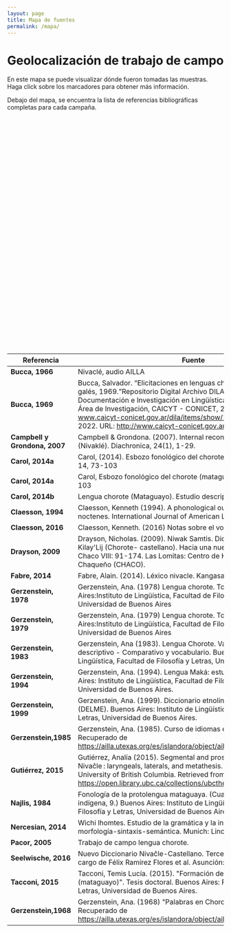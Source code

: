 ```yaml
---
layout: page
title: Mapa de fuentes
permalink: /mapa/
---
```



# Geolocalización de trabajo de campo

En este mapa se puede visualizar dónde fueron tomadas las muestras. Haga click sobre los marcadores para obtener más información.

Debajo del mapa, se encuentra la lista de referencias bibliográficas completas para cada campaña.

<br>


<div id="map" class="map leaflet-container" style="height: 500px; position:relative;"></div>

<script>
// create the map object and set the cooridnates of the initial view:
var map = L.map('map').setView([-24.5811123, -60.4287612], 6);

  L.tileLayer('https://api.mapbox.com/styles/v1/{id}/tiles/{z}/{x}/{y}?access_token={accessToken}', {
      attribution: 'Map data &copy; <a href="http://openstreetmap.org">OpenStreetMap</a>, <a href="http://creativecommons.org/licenses/by-sa/2.0/">CC-BY-SA</a>, Imagery © <a href="http://mapbox.com">Mapbox</a>',
      maxZoom: 18,
      tileSize: 512,
      zoomOffset: -1,
      id: 'mapbox/streets-v11',
      accessToken: 'pk.eyJ1IjoiaGRjYWljeXQiLCJhIjoiY2s5MDc0NGQ3MjBudTNtbWh1NzFmM2VjZyJ9.MuGwJ2d1CmhzIg4M-TQJWA'
  }).addTo(map);

  var marker = L.marker([-21.26, -63.45807]).addTo(map);
  marker.bindPopup("<h6>Villamontes</h6><br><b>Wichí</b>: Claesson, 2016");
  var marker = L.marker([-23.8988, -61.8546]).addTo(map);
  marker.bindPopup("<h6>Ing. Juárez</h6><br><b>Wichí</b>: Nercesian, 2014");
  var marker = L.marker([-24.2539, -61.2423]).addTo(map);
  marker.bindPopup("<h6>Laguna Yema</h6><br><b>Wichí</b>: Nercesian, 2014");
  var marker = L.marker([-24.4031, -61.0321]).addTo(map);
  marker.bindPopup("<h6>Pozo del Mortero</h6><br><b>Wichí</b>: Nercesian, 2014");
  var marker = L.marker([-24.5422, -60.8312]).addTo(map);
  marker.bindPopup("<h6>J.G.Bazán</h6><br><b>Wichí</b>: Nercesian, 2014");
  var marker = L.marker([-24.7075, -60.5943]).addTo(map);
  marker.bindPopup("<h6>Las Lomitas</h6><br><b>Wichí</b>: Nercesian, 2014");
  var marker = L.marker([-24.8958, -60.3194]).addTo(map);
  marker.bindPopup("<h6>Pozo del Tigre </h6><br><b>Wichí</b>: Nercesian, 2014");
  var marker = L.marker([-24.4236, -61.6842]).addTo(map);
  marker.bindPopup("<h6>Sauzalito </h6><br><b>Wichí</b>: Nercesian, 2014");
  var marker = L.marker([-24.92974, -61.48659]).addTo(map);
  marker.bindPopup("<h6>Nueva Pompeya</h6><br><b>Wichí</b>: Nercesian, 2014");
  var marker = L.marker([-22.368464519011034, -62.56198333139355]).addTo(map);
  marker.bindPopup("<h6>Misión La Paz</h6><br><b>Chorote</b>: Bucca, 1969; Carol, 2014a, 2014b; Drayson, 2009; Gerzenstein, 1978, 1979, 1983; Najlis, 1984;<br><b>Nivaclé</b>: Bucca, 1966, 1969; Campbell y Grondona, 2007; Najlis, 1984<br><b>Wichí</b>: Bucca, 1969");
  var marker = L.marker([-22.359316652886253, -60.03410410746284]).addTo(map);
  marker.bindPopup("<h6>Filadelfia</h6><br><b>Nivaclé</b>: Fabre, 2014");
  var marker = L.marker([-22.362071530572994, -60.050069732203234]).addTo(map);
  marker.bindPopup("<h6>Uj’e Lhavos</h6><br><b>Nivaclé</b>: Gutiérrez, 2015; Seelwische, 2016");
  var marker = L.marker([-22.040250843402525, -60.584650935243566]).addTo(map);
  marker.bindPopup("<h6>Misión Santa Teresita</h6><br><b>Nivaclé</b>: Gutiérrez, 2015; Seelwische, 2016");
  var marker = L.marker([-22.448409166690375, -62.34991587416593]).addTo(map);
  marker.bindPopup("<h6>Doctor Pedro P. Peña</h6><br><b>Nivaclé</b>: Seelwische, 2016");
  var marker = L.marker([-23.778712480052523, -60.78093582869899]).addTo(map);
  marker.bindPopup("<h6>Misión San Leonardo</h6><br><b>Nivaclé</b>: Seelwische, 2016");
  var marker = L.marker([-25.202873703397945, -57.525282620648575]).addTo(map);
  marker.bindPopup("<h6>Roque Mariano Alonso</h6><br><b>Maká</b>: Gerzenstein, 1985, 1994, 1999; Tacconi, 2015");
  var marker = L.marker([-24.0901755, -62.3430565]).addTo(map);
  marker.bindPopup("<h6>Misión Yacaré</h6><br><b>Chorote</b>: Najlis, 1984");
  var marker = L.marker([-23.26014811675107, -63.74069536741488]).addTo(map);
  marker.bindPopup("<h6>Mision Chaqueña</h6><br><b>Chorote</b>: Najlis, 1984");
  var marker = L.marker([-22.1918, -63.6371]).addTo(map);
  marker.bindPopup("<h6>El algarrobal</h6><br><b>Chorote</b>: Najlis, 1984");
  var marker = L.marker([-24.082252103507336, -62.3163828983847]).addTo(map);
  marker.bindPopup("<h6>Misión Pozo Yacaré</h6><br><b>Wichí</b>: Najlis, 1984");
  var marker = L.marker([-24.082252103507336, -62.3163828983847]).addTo(map);
  marker.bindPopup("<h6>Misión Algarrobal</h6><br><b>Wichí</b>: Najlis, 1984");
  var marker = L.marker([-23.778712480052523, -60.78093582869899]).addTo(map);
  marker.bindPopup("<h6>Misión San Leonardo, Asunción</h6><br>Chorote, Nivaclé, <b>Wichí</b>: Najlis, 1984");
  var marker = L.marker([-22.51856788662934, -63.79682502113404]).addTo(map);
  marker.bindPopup("<h6>Misión Chorote I, Parcela 42</h6><br><b>Chorote</b>: Carol, 2014a, 2014b; Pacor, 2005");
  var marker = L.marker([-22.526561359929403, -63.77337131789523]).addTo(map);
  marker.bindPopup("<h6>Lapacho I</h6><br><b>Chorote</b>: Carol, 2014a, 2014b");
  var marker = L.marker([-22.23295422489952, -62.68042784447631]).addTo(map);
  marker.bindPopup("<h6>La Merced</h6><br><b>Chorote</b>: Carol, 2014a, 2014b; Drayson, 2009; Pacor, 2005");
  var marker = L.marker([-23.82019487920117, -64.06324231944264]).addTo(map);
  marker.bindPopup("<h6>La Estrella</h6><br><b>Chorote</b>: Carol, 2014a, 2014b");
  var marker = L.marker([-22.37608027969886, -62.52214776834048]).addTo(map);
  marker.bindPopup("<h6>La gracia</h6><br><b>Chorote</b>: Drayson, 2009");
  var marker = L.marker([-23.2968, -62.1442]).addTo(map);
  marker.bindPopup("<h6>La Bolsa</h6><br><b>Chorote</b>: Drayson, 2009");
  var marker = L.marker([-22.51856788662934, -63.79682502113404]).addTo(map);
  marker.bindPopup("<h6>Tartagal</h6><br><b>Chorote</b>: Drayson, 2009");
  var marker = L.marker([-24.0901755, -62.3430565]).addTo(map);
  marker.bindPopup("<h6>Misión Yacaré</h6><br><b>Chorote</b>: Gerzenstein, 1978, 1979) ");
  var marker = L.marker([-23.26014811675107, -63.74069536741488]).addTo(map);
  marker.bindPopup("<h6>Mision Chaqueña</h6><br><b>Chorote</b>: Gerzenstein, 1978, 1979) ");
  var marker = L.marker([-22.1918, -63.6371]).addTo(map);
  marker.bindPopup("<h6>El algarrobal</h6><br><b>Chorote</b>: Gerzenstein, 1978, 1979) ");
  var marker = L.marker([-22.51856788662934, -63.79682502113404]).addTo(map);
  marker.bindPopup("<h6>Tartagal</h6><br><b>Chorote</b>: Gerzenstein, 1983");
  var marker = L.marker([-22.31133694343285, -60.23006034566219]).addTo(map);
  marker.bindPopup("<h6>Colonia 22</h6><br><b>Chorote</b>: Gerzenstein, 1983");
  var marker = L.marker([-21.692655524906407, -61.70568071149984]).addTo(map);
  marker.bindPopup("<h6>Santa rosa</h6><br><b>Chorote</b>: Gerzenstein, 1983");
  var marker = L.marker([-23.001267361979455, -56.099685619864026]).addTo(map);
  marker.bindPopup("<h6>Misión Nuevas tribus</h6><br><b>Chorote</b>: Gerzenstein, 1983");
  var marker = L.marker([-21.26, -63.45807]).addTo(map);
  marker.bindPopup("<h6>Villamontes</h6><br><b>Wichí</b>: Claesson, 1994");
  var marker = L.marker([-23.26014811675107, -63.74069536741488]).addTo(map);
  marker.bindPopup("<h6>Misión chaqueña, El algarrobal</h6><br><b>Chorote</b>: Gerzenstein,1968");
</script>


<br>

| Referencia            | Fuente                  
|-----------------------|-------------------------------------------------
| **Bucca, 1966**       | Nivaclé, audio AILLA |
| **Bucca, 1969**       | Bucca, Salvador. “Elicitaciones en lenguas chorote, wichí, nivaclé y galés, 1969.”Repositorio Digital Archivo DILA. Laboratorio de Documentación e Investigación en Lingüística y Antropología (DILA), Área de Investigación, CAICYT - CONICET, 26 Mar. 2019, www.caicyt-conicet.gov.ar/dila/items/show/11402. Accessed 30 May 2022. URL: http://www.caicyt-conicet.gov.ar/dila/items/show/11402. |
| **Campbell y Grondona, 2007** | Campbell & Grondona. (2007). Internal reconstruction in Chulupí (Nivaklé). Diachronica, 24(1), 1-29. |
| **Carol, 2014a**      | Carol, (2014). Esbozo fonológico del chorote (mataguayo). LIAMES, 14, 73-103 |
| **Carol, 2014a**      | Carol, Esbozo fonológico del chorote (mataguayo). LIAMES, 14, 73-103 |
| **Carol, 2014b**      | Lengua chorote (Mataguayo). Estudio descriptivo. Munich: Lincom. |
| **Claesson, 1994**    | Claesson, Kenneth (1994). A phonological outline of mataco-noctenes. International Journal of American Linguistics, 60(1), 1-38. |
| **Claesson, 2016**    | Claesson, Kenneth. (2016) Notas sobre el vocabulario "weenhayek".  |
| **Drayson, 2009**     | Drayson, Nicholas. (2009). Niwak Samtis. Diccionario Iyojwa'ja'Lij- Kilay'Lij (Chorote- castellano). Hacia una nueva carta étnica del Gran Chaco VIII: 91-174. Las Lomitas: Centro de Hombre Antiguo Chaqueño (CHACO). |
| **Fabre, 2014**       | Fabre, Alain. (2014). Léxico nivacle. Kangasala (ms.) |
| **Gerzenstein, 1978** | Gerzenstein, Ana. (1978) Lengua chorote. Tomo 1. Buenos Aires:Instituto de Lingüística, Facultad de Filosofía y Letras, Universidad de Buenos Aires |
| **Gerzenstein, 1979** | Gerzenstein, Ana. (1979) Lengua chorote. Tomo 2. Buenos Aires:Instituto de Lingüística, Facultad de Filosofía y Letras, Universidad de Buenos Aires |
| **Gerzenstein, 1983** | Gerzenstein, Ana (1983). Lengua Chorote. Variedad nº 2. Estudio descriptivo - Comparativo y vocabulario. Buenos Aires: Instituto de Lingüística, Facultad de Filosofía y Letras, Universidad de Buenos Aires |
| **Gerzenstein, 1994** | Gerzenstein, Ana. (1994). Lengua Maká:  estudio descriptivo. Buenos Aires:  Instituto de Lingüística, Facultad de Filosofía y Letras, Universidad de Buenos Aires. |
| **Gerzenstein, 1999** | Gerzenstein, Ana. (1999). Diccionario etnolinguístico maká-español (DELME). Buenos Aires:  Instituto de Lingüística, Facultad de Filosofía y Letras, Universidad de Buenos Aires. |
| **Gerzenstein,1985** | Gerzenstein, Ana. (1985). Curso de idiomas en curso. Texas, AILLA. Recuperado de https://ailla.utexas.org/es/islandora/object/ailla%3A125048 |
| **Gutiérrez, 2015** | Gutiérrez, Analía (2015). Segmental and prosodic complexity in Nivaĉle : laryngeals, laterals, and metathesis. Tesis doctoral.Vancouver:  University of British Columbia. Retrieved from https://open.library.ubc.ca/collections/ubctheses/24/items/1.0166445 |
| **Najlis, 1984** | Fonología de la protolengua mataguaya. (Cuadernos de lingüística indígena, 9.) Buenos Aires: Instituto de Lingüística, Facultad de Filosofía y Letras, Universidad de Buenos Aires |
| **Nercesian, 2014** | Wichi lhomtes. Estudio de la gramática y la interacción fonología-morfología-sintaxis-semántica. Munich: Lincom. |
| **Pacor, 2005** | Trabajo de campo lengua chorote. |
| **Seelwische, 2016** |  Nuevo Diccionario Nivaĉle-Castellano. Tercera edición mejorada a cargo de Félix Ramírez Flores et al. Asunción: CEADUC. |
| **Tacconi, 2015** | Tacconi, Temis Lucía. (2015). "Formación de palabras en maká (mataguayo)". Tesis doctoral. Buenos Aires:   Facultad de Filosofía y Letras, Universidad de Buenos Aires. |
| **Gerzenstein,1968** | Gerzenstein, Ana. (1968) "Palabras en Chorote". Texas: Ailla. Recuperado de https://ailla.utexas.org/es/islandora/object/ailla%3A125066 |

